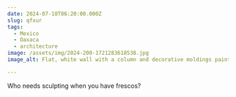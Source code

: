 ```yaml
---
date: 2024-07-18T06:20:00.000Z
slug: qfxur
tags:
  - Mexico
  - Oaxaca
  - architecture
image: /assets/img/2024-200-1721283618538.jpg
image_alt: Flat, white wall with a column and decorative moldings painted.

---
```


Who needs sculpting when you have frescos?

